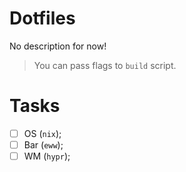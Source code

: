 # Dotfiles

No description for now!

>You can pass flags to `build` script.

# Tasks

- [ ] OS (`nix`);
- [ ] Bar (`eww`);
- [ ] WM (`hypr`);
